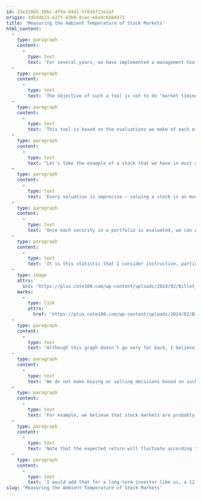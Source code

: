 ```yaml
---
id: 23e328d5-10bc-4f9a-84d1-5f816f23e2af
origin: 3d5d4b21-e27f-43b0-8cac-e8a9c6d84973
title: 'Measuring the Ambient Temperature of Stock Markets'
html_content:
  -
    type: paragraph
    content:
      -
        type: text
        text: 'For several years, we have implemented a management tool that I consider very instructive regarding the affordability of the stock market as a whole and the attractiveness of our portfolios under management.'
  -
    type: paragraph
    content:
      -
        type: text
        text: 'The objective of such a tool is not to do "market timing", to buy or sell at opportune times, but rather to measure the general state of the market and our portfolios, their return potential, and their relative risk level for the next 12 months. In certain cases, we can use this tool to make certain adjustments to our managed portfolios.'
  -
    type: paragraph
    content:
      -
        type: text
        text: 'This tool is based on the evaluations we make of each of the stocks we own in a portfolio.'
  -
    type: paragraph
    content:
      -
        type: text
        text: "Let's take the example of a stock that we have in most of our portfolios: Couche-Tard, whose stock is currently trading at close to C$80.25. Our valuation of Couche-Tard stock is currently C$83.50. This is our assessment of the stock 12 months from now based on the earnings we expect over the next year. Including the current dividend, we therefore expect a return of around 4.5% over the next 12 months with Couche-Tard shares."
  -
    type: paragraph
    content:
      -
        type: text
        text: 'Every valuation is imprecise – valuing a stock is as much an art as it is a science. However, we try to be rigorous and conservative in our evaluations. Also, we seek to remain consistent over the years in our evaluation methods. In short, when you carry out this exercise on more than 25 stocks, I believe that the errors tend to cancel each other out.'
  -
    type: paragraph
    content:
      -
        type: text
        text: 'Once each security in a portfolio is evaluated, we can obtain a weighted expected return for this portfolio for the next 12 months (the expected return of each security is weighted by its weight in the portfolio).'
  -
    type: paragraph
    content:
      -
        type: text
        text: 'It is this statistic that I consider instructive, particularly when compared with those of the past. For the COTE 100 Financial Bulletin portfolio, we use a similar portfolio under our management. Thus, as of January 30, 2024, this portfolio showed an average expected return of 8.5% for the next 12 months. Is it attractive? How does this compare to past years (we started collecting this data in November 2021):'
  -
    type: image
    attrs:
      src: 'https://plus.cote100.com/wp-content/uploads/2024/02/Billet_1_en.png'
    marks:
      -
        type: link
        attrs:
          href: 'https://plus.cote100.com/wp-content/uploads/2024/02/Billet_1_en.png'
  -
    type: paragraph
    content:
      -
        type: text
        text: "Although this graph doesn't go very far back, I believe it is still informative. On the one hand, we can see that the average expected return during this period was 16.7 %. The current expected return is therefore less attractive than on average over the last three years or so. On the other hand, we see that expected returns were particularly high in 2022, which corresponds to the bear market in American markets in 2022."
  -
    type: paragraph
    content:
      -
        type: text
        text: 'We do not make buying or selling decisions based on such statistics. But this graph allows us to better measure the temperature of the stock market, its relative attractiveness. I would add that it helps us direct our research towards stocks that would potentially be more attractive at a specific time, depending on whether the markets seem relatively expensive or inexpensive to us.'
  -
    type: paragraph
    content:
      -
        type: text
        text: 'For example, we believe that stock markets are probably relatively expensive at the moment. This encourages us to look more towards so-called defensive stocks, those stocks which perhaps offer less growth potential, but whose valuation is relatively low – a good example is the stock of Metro. In 2022, it was quite the opposite as the markets corrected sharply: in our opinion it was the time to acquire “growth” stocks (we acquired the stock of Copart, a real “growth” stock, in the fall of 2022 in our private management portfolios).'
  -
    type: paragraph
    content:
      -
        type: text
        text: 'Note that the expected return will fluctuate according to the results published by our companies. We are currently in the midst of an intensive period of publishing results for the quarter that ended in December 2023; in such periods, the valuations of our securities are then likely to be modified based on these results.'
  -
    type: paragraph
    content:
      -
        type: text
        text: 'I would add that for a long-term investor like us, a 12-month horizon is not very long. We think more in terms of years than months.'
slug: 'Measuring the Ambient Temperature of Stock Markets'
---
```

